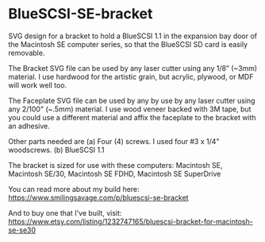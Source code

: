 # BlueSCSI-SE-bracket
SVG design for a bracket to hold a BlueSCSI 1.1 in the expansion bay door of the Macintosh SE computer series, so that the BlueSCSI SD card is easily removable. 

The Bracket SVG file can be used by any laser cutter using any 1/8” (~3mm) material. I use hardwood for the artistic grain, but acrylic, plywood, or MDF will work well too.

The Faceplate SVG file can be used by any by use by any laser cutter using any 2/100" (~.5mm) material. I use wood veneer backed with 3M tape, but you could use a different material and affix the faceplate to the bracket with an adhesive.

Other parts needed are (a) Four (4) screws. I used four #3 x 1/4" woodscrews. (b) BlueSCSI 1.1

The bracket is sized for use with these computers: Macintosh SE, Macintosh SE/30, Macintosh SE FDHD, Macintosh SE SuperDrive

You can read more about my build here: https://www.smilingsavage.com/p/bluescsi-se-bracket

And to buy one that I've built, visit: https://www.etsy.com/listing/1232747165/bluescsi-bracket-for-macintosh-se-se30

